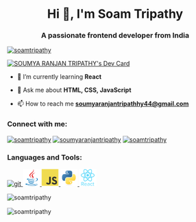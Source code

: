 <h1 align="center">Hi 👋, I'm Soam Tripathy</h1>
<h3 align="center">A passionate frontend developer from India</h3>

<p align="left"> <a href="https://twitter.com/soamtripathy" target="blank"><img src="https://img.shields.io/twitter/follow/soamtripathy?logo=twitter&style=for-the-badge" alt="soamtripathy" /></a> </p>
<a align="right" href="https://app.daily.dev/soamtripathy"><img src="https://api.daily.dev/devcards/60338d9a2b12482e82e087592b3ff9e0.png?r=gjp" width="400" alt="SOUMYA RANJAN TRIPATHY's Dev Card"/></a>

- 🌱 I’m currently learning **React**

- 💬 Ask me about **HTML, CSS, JavaScript**

- 📫 How to reach me **soumyaranjantripathhy44@gmail.com**

<h3 align="left">Connect with me:</h3>
<p align="left">
<a href="https://twitter.com/soamtripathy" target="blank"><img align="center" src="https://raw.githubusercontent.com/rahuldkjain/github-profile-readme-generator/master/src/images/icons/Social/twitter.svg" alt="soamtripathy" height="30" width="40" /></a>
<a href="https://linkedin.com/in/soumyaranjantripathy" target="blank"><img align="center" src="https://raw.githubusercontent.com/rahuldkjain/github-profile-readme-generator/master/src/images/icons/Social/linked-in-alt.svg" alt="soumyaranjantripathy" height="30" width="40" /></a>
<a href="https://instagram.com/soamtripathy" target="blank"><img align="center" src="https://raw.githubusercontent.com/rahuldkjain/github-profile-readme-generator/master/src/images/icons/Social/instagram.svg" alt="soamtripathy" height="30" width="40" /></a>
</p>

<h3 align="left">Languages and Tools:</h3>
<p align="left"> <a href="https://git-scm.com/" target="_blank"> <img src="https://www.vectorlogo.zone/logos/git-scm/git-scm-icon.svg" alt="git" width="40" height="40"/> </a> <a href="https://www.java.com" target="_blank"> <img src="https://raw.githubusercontent.com/devicons/devicon/master/icons/java/java-original.svg" alt="java" width="40" height="40"/> </a> <a href="https://developer.mozilla.org/en-US/docs/Web/JavaScript" target="_blank"> <img src="https://raw.githubusercontent.com/devicons/devicon/master/icons/javascript/javascript-original.svg" alt="javascript" width="40" height="40"/> </a> <a href="https://www.python.org" target="_blank"> <img src="https://raw.githubusercontent.com/devicons/devicon/master/icons/python/python-original.svg" alt="python" width="40" height="40"/> </a> <a href="https://reactjs.org/" target="_blank"> <img src="https://raw.githubusercontent.com/devicons/devicon/master/icons/react/react-original-wordmark.svg" alt="react" width="40" height="40"/> </a> </p>

<p><img align="center" src="https://github-readme-stats.vercel.app/api/top-langs?username=soamtripathy&show_icons=true&locale=en&layout=compact" alt="soamtripathy" /></p>

<p><img align="center" src="https://github-readme-streak-stats.herokuapp.com/?user=soamtripathy&" alt="soamtripathy" /></p>


